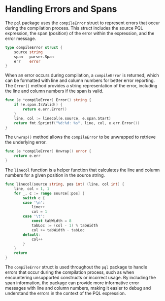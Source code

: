 
  
  # Handling Errors and Spans

The `pql` package uses the `compileError` struct to represent errors that occur during the compilation process. This struct includes the source PQL expression, the span (position) of the error within the expression, and the error message.

```go
type compileError struct {
    source string
    span   parser.Span
    err    error
}
```

When an error occurs during compilation, a `compileError` is returned, which can be formatted with line and column numbers for better error reporting. The `Error()` method provides a string representation of the error, including the line and column numbers if the span is valid.

```go
func (e *compileError) Error() string {
    if !e.span.IsValid() {
        return e.err.Error()
    }
    line, col := linecol(e.source, e.span.Start)
    return fmt.Sprintf("%d:%d: %s", line, col, e.err.Error())
}
```

The `Unwrap()` method allows the `compileError` to be unwrapped to retrieve the underlying error.

```go
func (e *compileError) Unwrap() error {
    return e.err
}
```

The `linecol` function is a helper function that calculates the line and column numbers for a given position in the source string.

```go
func linecol(source string, pos int) (line, col int) {
    line, col = 1, 1
    for _, c := range source[:pos] {
        switch c {
        case '\n':
            line++
            col = 1
        case '\t':
            const tabWidth = 8
            tabLoc := (col - 1) % tabWidth
            col += tabWidth - tabLoc
        default:
            col++
        }
    }
    return
}
```

The `compileError` struct is used throughout the `pql` package to handle errors that occur during the compilation process, such as when encountering unsupported constructs or incorrect usage. By including the span information, the package can provide more informative error messages with line and column numbers, making it easier to debug and understand the errors in the context of the PQL expression.
  
  